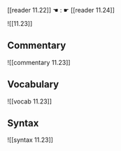 [[reader 11.22]] ☚ : ☛ [[reader 11.24]]

![[11.23]]

## Commentary

![[commentary 11.23]]

## Vocabulary

![[vocab 11.23]]

## Syntax

![[syntax 11.23]]

